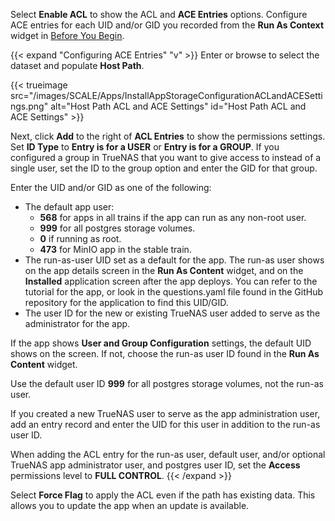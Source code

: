 &NewLine;

Select **Enable ACL** to show the ACL and **ACE Entries** options.
Configure ACE entries for each UID and/or GID you recorded from the **Run As Context** widget in [Before You Begin](#before-you-begin).

{{< expand "Configuring ACE Entries" "v" >}}
Enter or browse to select the dataset and populate **Host Path**.

{{< trueimage src="/images/SCALE/Apps/InstallAppStorageConfigurationACLandACESettings.png" alt="Host Path ACL and ACE Settings" id="Host Path ACL and ACE Settings" >}}

Next, click **Add** to the right of **ACL Entries** to show the permissions settings.
Set **ID Type** to **Entry is for a USER** or **Entry is for a GROUP**.
If you configured a group in TrueNAS that you want to give access to instead of a single user, set the ID to the group option and enter the GID for that group.

Enter the UID and/or GID as one of the following:
* The default app user:
  * **568** for apps in all trains if the app can run as any non-root user.
  * **999** for all postgres storage volumes.
  * **0** if running as root.
  * **473** for MinIO app in the stable train.
* The run-as-user UID set as a default for the app.
  The run-as user shows on the app details screen in the **Run As Content** widget, and on the **Installed** application screen after the app deploys.
  You can refer to the tutorial for the app, or look in the <file>questions.yaml</file> file found in the GitHub repository for the application to find this UID/GID.
* The user ID for the new or existing TrueNAS user added to serve as the administrator for the app.

If the app shows **User and Group Configuration** settings, the default UID shows on the screen. If not, choose the run-as user ID found in the **Run As Content** widget.

Use the default user ID **999** for all postgres storage volumes, not the run-as user.

If you created a new TrueNAS user to serve as the app administration user, add an entry record and enter the UID for this user in addition to the run-as user ID.

When adding the ACL entry for the run-as user, default user, and/or optional TrueNAS app administrator user, and postgres user ID, set the  **Access** permissions level to **FULL CONTROL**.
{{< /expand >}}

Select **Force Flag** to apply the ACL even if the path has existing data. This allows you to update the app when an update is available.